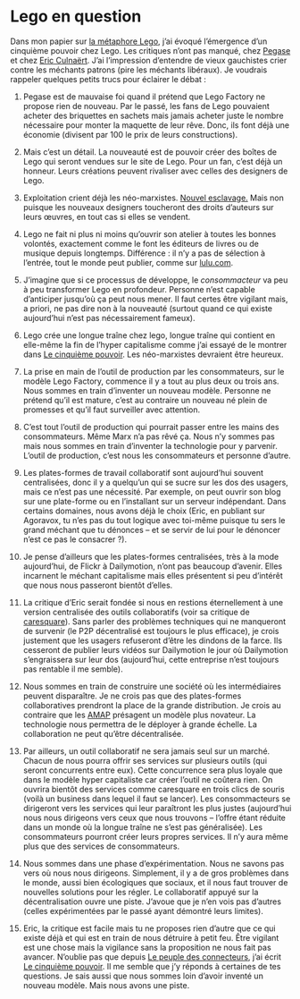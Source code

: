 # Lego en question

Dans mon papier sur [la métaphore Lego](/2007/03/24/journee-agoravox/), j’ai évoqué l’émergence d’un cinquième pouvoir chez Lego. Les critiques n’ont pas manqué, chez [Pegase](http://pegase.wordpress.com/2007/03/27/marrant-comme-tout/) et chez [Eric Culnaërt](http://agoravox.fr/article.php3?id_article=21301). J’ai l’impression d’entendre de vieux gauchistes crier contre les méchants patrons (pire les méchants libéraux). Je voudrais rappeler quelques petits trucs pour éclairer le débat :

1. Pegase est de mauvaise foi quand il prétend que Lego Factory ne propose rien de nouveau. Par le passé, les fans de Lego pouvaient acheter des briquettes en sachets mais jamais acheter juste le nombre nécessaire pour monter la maquette de leur rêve. Donc, ils font déjà une économie (divisent par 100 le prix de leurs constructions).

2. Mais c’est un détail. La nouveauté est de pouvoir créer des boîtes de Lego qui seront vendues sur le site de Lego. Pour un fan, c’est déjà un honneur. Leurs créations peuvent rivaliser avec celles des designers de Lego.

3. Exploitation crient déjà les néo-marxistes. [Nouvel esclavage.](/2006/06/19/esclavage-20/) Mais non puisque les nouveaux designers toucheront des droits d’auteurs sur leurs œuvres, en tout cas si elles se vendent.

4. Lego ne fait ni plus ni moins qu’ouvrir son atelier à toutes les bonnes volontés, exactement comme le font les éditeurs de livres ou de musique depuis longtemps. Différence : il n’y a pas de sélection à l’entrée, tout le monde peut publier, comme sur [lulu.com](http://www.lulu.com).

5. J’imagine que si ce processus de développe, le *consommacteur* va peu à peu transformer Lego en profondeur. Personne n’est capable d’anticiper jusqu’où ça peut nous mener. Il faut certes être vigilant mais, a priori, ne pas dire non à la nouveauté (surtout quand ce qui existe aujourd’hui n’est pas nécessairement fameux).

6. Lego crée une longue traîne chez lego, longue traîne qui contient en elle-même la fin de l’hyper capitalisme comme j’ai essayé de le montrer dans [Le cinquième pouvoir](/le-cinquieme-pouvoir/). Les néo-marxistes devraient être heureux.

7. La prise en main de l’outil de production par les consommateurs, sur le modèle Lego Factory, commence il y a tout au plus deux ou trois ans. Nous sommes en train d’inventer un nouveau modèle. Personne ne prétend qu’il est mature, c’est au contraire un nouveau né plein de promesses et qu’il faut surveiller avec attention.

8. C’est tout l’outil de production qui pourrait passer entre les mains des consommateurs. Même Marx n’a pas rêvé ça. Nous n’y sommes pas mais nous sommes en train d’inventer la technologie pour y parvenir. L’outil de production, c’est nous les consommateurs et personne d’autre.

9. Les plates-formes de travail collaboratif sont aujourd’hui souvent centralisées, donc il y a quelqu’un qui se sucre sur les dos des usagers, mais ce n’est pas une nécessité. Par exemple, on peut ouvrir son blog sur une plate-forme ou en l’installant sur un serveur indépendant. Dans certains domaines, nous avons déjà le choix (Eric, en publiant sur Agoravox, tu n’es pas du tout logique avec toi-même puisque tu sers le grand méchant que tu dénonces – et se servir de lui pour le dénoncer n’est ce pas le consacrer ?).

10. Je pense d’ailleurs que les plates-formes centralisées, très à la mode aujourd’hui, de Flickr à Dailymotion, n’ont pas beaucoup d’avenir. Elles incarnent le méchant capitalisme mais elles présentent si peu d’intérêt que nous nous passeront bientôt d’elles.

11. La critique d’Eric serait fondée si nous en restions éternellement à une version centralisée des outils collaboratifs (voir sa critique de [caresquare](http://www.caresquare.com)). Sans parler des problèmes techniques qui ne manqueront de survenir (le P2P décentralisé est toujours le plus efficace), je crois justement que les usagers refuseront d’être les dindons de la farce. Ils cesseront de publier leurs vidéos sur Dailymotion le jour où Dailymotion s’engraissera sur leur dos (aujourd’hui, cette entreprise n’est toujours pas rentable il me semble).

12. Nous sommes en train de construire une société où les intermédiaires peuvent disparaître. Je ne crois pas que des plates-formes collaboratives prendront la place de la grande distribution. Je crois au contraire que les [AMAP](http://alliancepec.free.fr/Webamap/index1.php) présagent un modèle plus novateur. La technologie nous permettra de le déployer à grande échelle. La collaboration ne peut qu’être décentralisée.

13. Par ailleurs, un outil collaboratif ne sera jamais seul sur un marché. Chacun de nous pourra offrir ses services sur plusieurs outils (qui seront concurrents entre eux). Cette concurrence sera plus loyale que dans le modèle hyper capitaliste car créer l’outil ne coûtera rien. On ouvrira bientôt des services comme caresquare en trois clics de souris (voilà un business dans lequel il faut se lancer). Les consommacteurs se dirigeront vers les services qui leur paraîtront les plus justes (aujourd’hui nous nous dirigeons vers ceux que nous trouvons – l’offre étant réduite dans un monde où la longue traîne ne s’est pas généralisée). Les consommateurs pourront créer leurs propres services. Il n’y aura même plus que des services de consommateurs.

14. Nous sommes dans une phase d’expérimentation. Nous ne savons pas vers où nous nous dirigeons. Simplement, il y a de gros problèmes dans le monde, aussi bien écologiques que sociaux, et il nous faut trouver de nouvelles solutions pour les régler. Le collaboratif appuyé sur la décentralisation ouvre une piste. J’avoue que je n’en vois pas d’autres (celles expérimentées par le passé ayant démontré leurs limites).

15. Eric, la critique est facile mais tu ne proposes rien d’autre que ce qui existe déjà et qui est en train de nous détruire à petit feu. Être vigilant est une chose mais la vigilance sans la proposition ne nous fait pas avancer. N’oublie pas que depuis [Le peuple des connecteurs](/le-peuple-des-connecteurs/), j’ai écrit [Le cinquième pouvoir](/le-cinquieme-pouvoir/). Il me semble que j’y réponds à certaines de tes questions. Je sais aussi que nous sommes loin d’avoir inventé un nouveau modèle. Mais nous avons une piste.